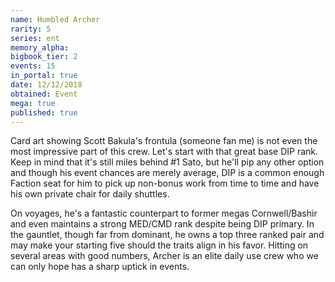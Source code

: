 ```yaml
---
name: Humbled Archer
rarity: 5
series: ent
memory_alpha:
bigbook_tier: 2
events: 15
in_portal: true
date: 12/12/2018
obtained: Event
mega: true
published: true
---
```


Card art showing Scott Bakula's frontula (someone fan me) is not even the most impressive part of this crew. Let's start with that great base DIP rank. Keep in mind that it's still miles behind #1 Sato, but he'll pip any other option and though his event chances are merely average, DIP is a common enough Faction seat for him to pick up non-bonus work from time to time and have his own private chair for daily shuttles. 

On voyages, he's a fantastic counterpart to former megas Cornwell/Bashir and even maintains a strong MED/CMD rank despite being DIP primary. In the gauntlet, though far from dominant, he owns a top three ranked pair and may make your starting five should the traits align in his favor. Hitting on several areas with good numbers, Archer is an elite daily use crew who we can only hope has a sharp uptick in events.
